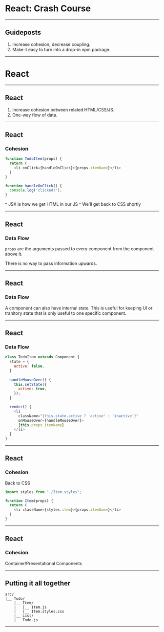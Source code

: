 # React: Crash Course

---

## Guideposts

1. Increase cohesion, decrease coupling.
1. Make it easy to turn into a drop-in npm package.

---

# React

---

## React

1. Increase cohesion between related HTML/CSS/JS.
1. One-way flow of data.

---

## React
### Cohesion

```javascript
function TodoItem(props) {
  return (
    <li onClick={handleOnClick}>{props.itemName}</li>
  )
}

function handleOnClick() {
  console.log('clicked!');
}
```

^ JSX is how we get HTML in our JS
^ We'll get back to CSS shortly

---

## React
### Data Flow

`props` are the arguments passed to every component from the component above it.

There is no way to pass information upwards.

---

## React
### Data Flow

A component can also have internal state. This is useful for keeping UI or
tranitory state that is only useful to one specific component.

---

## React
### Data Flow

```javascript
class TodoItem extends Component {
  state = {
    active: false,
  }
  
  handleMouseOver() {
    this.setState({
      active: true,
    });
  }

  render() {
    <li 
      className="{this.state.active ? 'active' : 'inactive'}"
      onMouseOver={handleMouseOver}>
      {this.props.itemName}
    </li>
  }
}
```

---
## React
### Cohesion

Back to CSS

```javascript
import styles from "./Item.styles";

function Item(props) {
  return (
    <li className={styles.item}>{props.itemName}</li>
  )
}
```

---

## React
### Cohesion

Container/Presentational Components

---

## Putting it all together

```
src/
|__ Todo/
    |__ Item/
    |   |__ Item.js
    |   |__ Item.styles.css
    |__ List/
    |__ Todo.js
```

---
